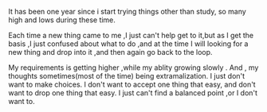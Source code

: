 <!-- I will use English cause it make me not that unconfortable to express myself -->

It has been one year since i start trying things other than study, so many high and lows during these time.

Each time a new thing came to me ,I just can't help get to it,but as I get the basis ,I just confused about
what to do ,and at the time I will looking for a new thing and drop into it ,and then again go back to the loop.

My requirements is getting higher ,while my ablity growing slowly . And , my thoughts sometimes(most of the time)
being extramalization. I just don't want to make choices. I don't want to accept one thing that easy, and don't want
to drop one thing that easy. I just can't find a balanced point ,or I don't want to.
